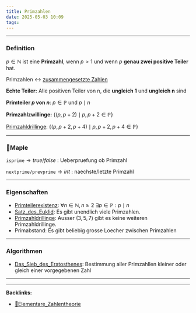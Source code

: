 ```yaml
---
title: Primzahlen
date: 2025-05-03 10:09
tags: 
---
```


----

### Definition
$p \in \mathbb{N}$ ist eine **Primzahl**, wenn $p > 1$ und wenn $p$ **genau zwei
positive Teiler** hat.

Primzahlen $\leftrightarrow$ [zusammengesetzte Zahlen](zusammengesetzte_zahlen)

**Echte Teiler:** Alle positiven Teiler von n, die **ungleich 1** und **ungleich n** sind 

**Primteiler $p$ von $n$**: $p \in \mathbb{P}$ und $p\mid n$  

**Primzahlzwillinge:** $\{(p,p+2) \mid p,p+2 \in \mathbb{P}\}$

[Primzahldrillinge](primzahldrillinge): $\{(p,p+2,p+4) \mid p,p+2,p+4 \in \mathbb{P}\}$

---

### 🍁Maple
`isprime`$\to true/false$ : Ueberpruefung ob Primzahl 

`nextprime/prevprime`$\to int$ : naechste/letzte Primzahl

---

### Eigenschaften 

- [Primteilerexistenz](primteilerexistenz): $\forall n \in \mathbb{N}, n \ge 2 \ \exists p \in \mathbb{P}: p \mid n$  
- [Satz_des_Euklid](satz_des_euklid): Es gibt unendlich viele Primzahlen.
- [Primzahldrillinge](primzahldrillinge): Ausser $(3,5,7)$ gibt es keine weiteren Primzahldrillinge.
- Primabstand: Es gibt beliebig grosse Loecher zwischen Primzahlen

---

### Algorithmen

- [Das_Sieb_des_Eratosthenes](das_sieb_des_eratosthenes): Bestimmung aller Primzahllen kleiner oder gleich einer 
  vorgegebenen Zahl



----

----
**Backlinks:**
- [📂Elementare_Zahlentheorie](📁Elementare_Zahlentheorie)
